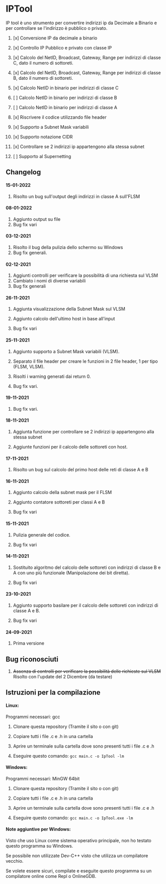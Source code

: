 
  
  

# IPTool

IP tool è uno strumento per convertire indirizzi ip da Decimale a Binario e per controllare se l'indirizzo è pubblico o privato.

  

1. [x] Conversione IP da decimale a binario

2. [x] Controllo IP Pubblico e privato con classe IP

3. [x] Calcolo del NetID, Broadcast, Gateway, Range per indirizzi di classe C, dato il numero di sottoreti.

4. [x] Calcolo del NetID, Broadcast, Gateway, Range per indirizzi di classe B, dato il numero di sottoreti.

9. [x] Calcolo NetID in binario per indirizzi di classe C

10. [ ] Calcolo NetID in binario per indirizzi di classe B

11. [ ] Calcolo NetID in binario per indirizzi di classe A

12. [x] Riscrivere il codice utilizzando file header

13. [x] Supporto a Subnet Mask variabili

14. [x] Supporto notazione CIDR

15. [x] Controllare se 2 indirizzi ip appartengono alla stessa subnet

16. [ ] Supporto al Supernetting

## Changelog
#### 15-01-2022
 1. Risolto un bug sull'output degli indirizzi in classe A sull'FLSM
#### 08-01-2022
 1. Aggiunto output su file
 2. Bug fix vari
#### 03-12-2021
 1. Risolto il bug della pulizia dello schermo su Windows
 2. Bug fix generali.
#### 02-12-2021

 1. Aggiunti controlli per verificare la possibilità di una richiesta sul VLSM
 2. Cambiato i nomi di diverse variabili
 3. Bug fix generali

#### 26-11-2021

1. Aggiunta visualizzazione della Subnet Mask sul VLSM

2. Aggiunto calcolo dell'ultimo host in base all'input

3. Bug fix vari

#### 25-11-2021

1. Aggiunto supporto a Subnet Mask variabili (VLSM).

2. Separato il file header per creare le funzioni in 2 file header, 1 per tipo (FLSM, VLSM).

3. Risolti i warning generati dai return 0.

4. Bug fix vari.

#### 19-11-2021

1. Bug fix vari.

#### 18-11-2021

1. Aggiunta funzione per controllare se 2 indirizzi ip appartengono alla stessa subnet

2. Aggiunte funzioni per il calcolo delle sottoreti con host.

#### 17-11-2021

1. Risolto un bug sul calcolo del primo host delle reti di classe A e B

#### 16-11-2021

1. Aggiunto calcolo della subnet mask per il FLSM

2. Aggiunto contatore sottoreti per classi A e B

3. Bug fix vari

#### 15-11-2021

1. Pulizia generale del codice.

2. Bug fix vari

#### 14-11-2021

1. Sostituito algoritmo del calcolo delle sottoreti con indirizzi di classe B e A con uno più funzionale (Manipolazione dei bit diretta).

2. Bug fix vari

#### 23-10-2021

1. Aggiunto supporto basilare per il calcolo delle sottoreti con indirizzi di classe A e B.

2. Bug fix vari

#### 24-09-2021

1. Prima versione

## Bug riconosciuti

1. ~~Assenza di controlli per verificare la possibilità delle richieste sul VLSM~~ Risolto con l'update del 2 Dicembre (da testare)

  

## Istruzioni per la compilazione

#### Linux:

Programmi necessari: gcc

1. Clonare questa repository (Tramite il sito o con git)

2. Copiare tutti i file .c e .h in una cartella

3. Aprire un terminale sulla cartella dove sono presenti tutti i file .c e .h

4. Eseguire questo comando: `gcc main.c -o IpTool -lm`

#### Windows:

Programmi necessari: MinGW 64bit

1. Clonare questa repository (Tramite il sito o con git)

2. Copiare tutti i file .c e .h in una cartella

3. Aprire un terminale sulla cartella dove sono presenti tutti i file .c e .h

4. Eseguire questo comando: `gcc main.c -o IpTool.exe -lm`

#### Note aggiuntive per Windows:

Visto che uso Linux come sistema operativo principale, non ho testato questo programma su Windows.

Se possibile non utilizzate Dev-C++ visto che utilizza un compilatore vecchio.

Se volete essere sicuri, compilate e eseguite questo programma su un compilatore online come Repl o OnlineGDB.
